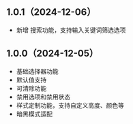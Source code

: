 ## 1.0.1（2024-12-06）
- 新增 搜索功能，支持输入关键词筛选选项
## 1.0.0（2024-12-05）
- 基础选择器功能
- 默认值支持
- 可清除功能
- 禁用选项和禁用状态
- 样式定制功能，支持自定义高度、颜色等
- 暗黑模式适配
